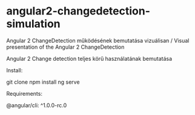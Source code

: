 # angular2-changedetection-simulation
Angular 2 ChangeDetection működésének bemutatása vizuálisan / Visual presentation of the Angular 2 ChangeDetection

Angular 2 Change detection teljes körű használatának bemutatása

Install:

git clone
npm install
ng serve

Requirements:

@angular/cli: ^1.0.0-rc.0
